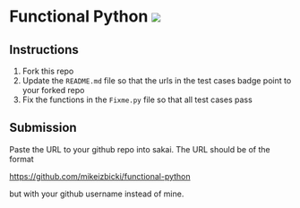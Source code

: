 # Functional Python [![](https://github.com/tylerting/functional-python/workflows/tests/badge.svg)](https://github.com/tylerting/functional-python/actions?query=workflow%3Atests)



## Instructions

1. Fork this repo
1. Update the `README.md` file so that the urls in the test cases badge point to your forked repo
1. Fix the functions in the `Fixme.py` file so that all test cases pass

## Submission

Paste the URL to your github repo into sakai. The URL should be of the format

https://github.com/mikeizbicki/functional-python

but with your github username instead of mine.
